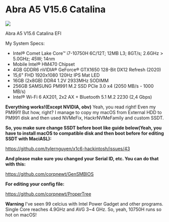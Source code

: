 # Abra A5 V15.6 Catalina
![](https://panels-images.twitch.tv/panel-411395947-image-e9d383f5-d696-4194-9d4d-63d11837d18a)

Abra A5 V15.6 Catalina EFI

My System Specs:
- Intel® Comet Lake Core™ i7-10750H 6C/12T; 12MB L3; 8GT/s; 2.6GHz > 5.0GHz; 45W; 14nm
- Mobile Intel® HM470 Chipset
- 4GB GDDR6 nVIDIA® GeForce® GTX1650 128-Bit DX12 Refresh (2020)
- 15,6" FHD 1920x1080 120Hz IPS Mat LED
- 16GB (2x8GB) DDR4 1.2V 2933MHz SODIMM
- 256GB SAMSUNG PM991 M.2 SSD PCIe 3.0 x4 (2050 MB/s - 1000 MB/s)
- Intel® Wi-Fi 6 AX201, 2x2 AX + Bluetooth 5.1 M.2 2230 (2,4 Gbps)

**Everything works!(Except NVIDIA, obv)** Yeah, you read right! Even my PM991! But how, right? I manage to copy my macOS from External HDD to PM991 disk and then used NVMeFix, HackrNVMeFamily and custom SSDT. 

**So, you make sure change SSDT before boot like guide below(Yeah, you have to install macOS to compatible disk and then boot before for editing SSDT with MaciASL):**

https://github.com/tylernguyen/x1c6-hackintosh/issues/43

**And please make sure you changed your Serial ID, etc. You can do that with this:**

https://github.com/corpnewt/GenSMBIOS

**For editing your config file:**

https://github.com/corpnewt/ProperTree

**Warning**
I've seen 99 celcius with Intel Power Gadget and other programs. Single Core reaches 4.9GHz and AVG 3~4 GHz. So, yeah, 10750H runs so hot on macOS!
